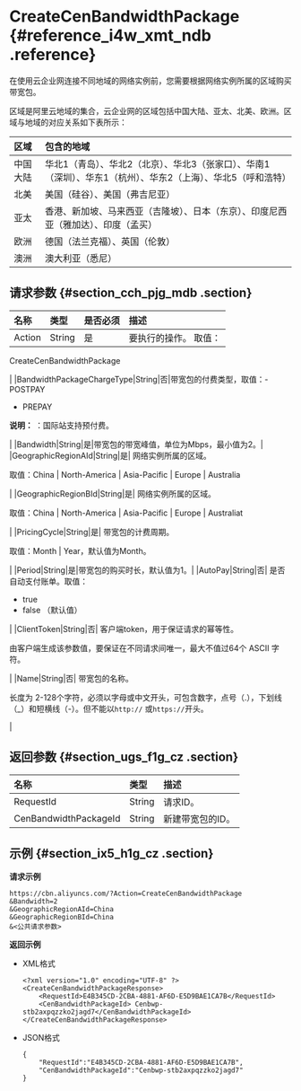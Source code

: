 # CreateCenBandwidthPackage {#reference_i4w_xmt_ndb .reference}

在使用云企业网连接不同地域的网络实例前，您需要根据网络实例所属的区域购买带宽包。

区域是阿里云地域的集合，云企业网的区域包括中国大陆、亚太、北美、欧洲。区域与地域的对应关系如下表所示：

|区域|包含的地域|
|:-|:----|
|中国大陆|华北1（青岛）、华北2（北京）、华北3（张家口）、华南1（深圳）、华东1（杭州）、华东2（上海）、华北5（呼和浩特）|
|北美|美国（硅谷）、美国（弗吉尼亚）|
|亚太|香港、新加坡、马来西亚（吉隆坡）、日本（东京）、印度尼西亚（雅加达）、印度（孟买）|
|欧洲|德国（法兰克福）、英国（伦敦）|
|澳洲|澳大利亚（悉尼）|

## 请求参数 {#section_cch_pjg_mdb .section}

|名称|类型|是否必须|描述|
|:-|:-|:---|:-|
|Action|String|是| 要执行的操作。 取值：

 CreateCenBandwidthPackage

 |
|BandwidthPackageChargeType|String|否|带宽包的付费类型，取值：-   POSTPAY
-   PREPAY

**说明：** ：国际站支持预付费。

|
|Bandwidth|String|是|带宽包的带宽峰值，单位为Mbps，最小值为2。|
|GeographicRegionAId|String|是| 网络实例所属的区域。

 取值：China | North-America | Asia-Pacific | Europe | Australia

 |
|GeographicRegionBId|String|是| 网络实例所属的区域。

 取值：China | North-America | Asia-Pacific | Europe | Australiat

 |
|PricingCycle|String|是| 带宽包的计费周期。

 取值：Month | Year，默认值为Month。

 |
|Period|String|是|带宽包的购买时长，默认值为1。|
|AutoPay|String|否| 是否自动支付账单。取值：

-   true
-   false （默认值）

 |
|ClientToken|String|否| 客户端token，用于保证请求的幂等性。

 由客户端生成该参数值，要保证在不同请求间唯一，最大不值过64个 ASCII 字符。

 |
|Name|String|否| 带宽包的名称。

 长度为 2-128个字符，必须以字母或中文开头，可包含数字，点号（.），下划线（\_）和短横线（-）。但不能以`http://` 或`https://`开头。

 |

## 返回参数 {#section_ugs_f1g_cz .section}

|名称|类型|描述|
|:-|:-|:-|
|RequestId|String|请求ID。|
|CenBandwidthPackageId|String|新建带宽包的ID。|

## 示例 {#section_ix5_h1g_cz .section}

**请求示例**

``` {#createVPCpub}
https://cbn.aliyuncs.com/?Action=CreateCenBandwidthPackage
&Bandwidth=2
&GeographicRegionAId=China
&GeographicRegionBId=China
&<公共请求参数>
```

**返回示例**

-   XML格式

    ```
    <?xml version="1.0" encoding="UTF-8" ?>
    <CreateCenBandwidthPackageResponse>
        <RequestId>E4B345CD-2CBA-4881-AF6D-E5D9BAE1CA7B</RequestId>
        <CenBandwidthPackageId> Cenbwp-stb2axpqzzko2jagd7</CenBandwidthPackageId>
    </CreateCenBandwidthPackageResponse>
    ```

-   JSON格式

    ```
    {
        "RequestId":"E4B345CD-2CBA-4881-AF6D-E5D9BAE1CA7B",
        "CenBandwidthPackageId":"Cenbwp-stb2axpqzzko2jagd7"
    }
    ```


